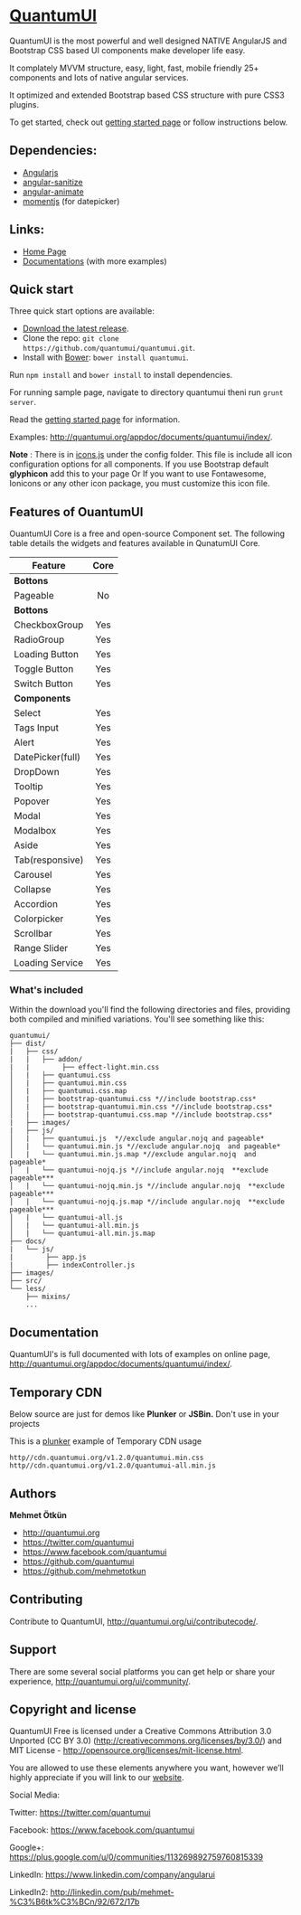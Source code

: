 ﻿# [QuantumUI](http://quantumui.org/)

QuantumUI is the most powerful and well designed NATIVE AngularJS and Bootstrap CSS based UI components make developer life easy.

It complately MVVM structure, easy, light, fast, mobile friendly 25+ components and lots of native angular services.

It optimized and extended Bootstrap based CSS structure with pure CSS3 plugins.

To get started, check out [getting started page](http://quantumui.org/ui/start) or follow instructions below.

## Dependencies:

+ [Angularjs](https://github.com/angular/angular.js)
+ [angular-sanitize](https://github.com/angular/bower-angular-sanitize)
+ [angular-animate](https://github.com/angular/bower-angular-animate)
+ [momentjs](https://github.com/moment/moment) (for datepicker)


## Links:

+ [Home Page](http://quantumui.org/)
+ [Documentations](http://quantumui.org/appdoc/documents/home/dashboard) (with more examples)

## Quick start

Three quick start options are available:

- [Download the latest release](https://github.com/quantumui/quantumui/archive/master.zip).
- Clone the repo: `git clone https://github.com/quantumui/quantumui.git`.
- Install with [Bower](http://bower.io): `bower install quantumui`.

Run `npm install` and `bower install` to install dependencies.

For running sample page, navigate to directory quantumui theni run `grunt server`.

Read the [getting started page](http://quantumui.org/appdoc/documents/home/dashboard) for information.

Examples: <http://quantumui.org/appdoc/documents/quantumui/index/>.

**Note** : There is in [icons.js](https://github.com/quantumui/quantumui/blob/master/config/icons.js) under the config folder.
This file is include all icon configuration options for all components. If you use Bootstrap default **glyphicon** add this to your page Or If you want to use Fontawesome, Ionicons or any other icon package, you must customize this icon file.

## Features of OuantumUI 

OuantumUI Core is a free and open-source Component set. The following table details the widgets and features available in QunatumUI Core.


| Feature | Core |
| -------------------------- | :-------------: |
| **Bottons** |
| Pageable | No |
| **Bottons** |
| CheckboxGroup | Yes |
| RadioGroup | Yes |
| Loading Button | Yes |
| Toggle Button | Yes |
| Switch Button | Yes |
| **Components** |
| Select | Yes |
| Tags Input | Yes | 
| Alert | Yes |
| DatePicker(full) | Yes |
| DropDown | Yes |
| Tooltip | Yes |
| Popover | Yes |
| Modal | Yes |
| Modalbox | Yes |
| Aside | Yes |
| Tab(responsive) | Yes |
| Carousel | Yes |
| Collapse | Yes |
| Accordion | Yes |
| Colorpicker | Yes |
| Scrollbar | Yes |
| Range Slider | Yes |
| Loading Service | Yes |


### What's included

Within the download you'll find the following directories and files, providing both compiled and minified variations. You'll see something like this:

```
quantumui/
├── dist/
|   ├── css/
|   |   ├── addon/
|   |        ├── effect-light.min.css
│   |   ├── quantumui.css
│   |   ├── quantumui.min.css
│   |   ├── quantumui.css.map
│   |   ├── bootstrap-quantumui.css *//include bootstrap.css*
│   |   ├── bootstrap-quantumui.min.css *//include bootstrap.css*
│   |   ├── bootstrap-quantumui.css.map *//include bootstrap.css*
|   ├── images/
|   ├── js/
│   |   ├── quantumui.js  *//exclude angular.nojq and pageable*
│   |   └── quantumui.min.js *//exclude angular.nojq  and pageable*
│   |   └── quantumui.min.js.map *//exclude angular.nojq  and pageable*
│   |   └── quantumui-nojq.js *//include angular.nojq  **exclude pageable***
│   |   └── quantumui-nojq.min.js *//include angular.nojq  **exclude pageable***
│   |   └── quantumui-nojq.js.map *//include angular.nojq  **exclude pageable***
│   |   └── quantumui-all.js
│   |   └── quantumui-all.min.js
│   |   └── quantumui-all.min.js.map
├── docs/
|   └── js/
|        ├── app.js
|        ├── indexController.js
├── images/
├── src/
└── less/
    ├── mixins/
    ...

```


## Documentation

QuantumUI's is full documented with lots of examples on online page, <http://quantumui.org/appdoc/documents/quantumui/index/>.


## Temporary CDN

Below source are just for demos like **Plunker** or **JSBin.** Don't use in your projects

This is a [plunker](http://embed.plnkr.co/uMKBlkHArfV0CwdJF5lH/preview) example of Temporary CDN usage

```
http//cdn.quantumui.org/v1.2.0/quantumui.min.css
http//cdn.quantumui.org/v1.2.0/quantumui-all.min.js
```

## Authors

**Mehmet Ötkün**

+ <http://quantumui.org>
+ <https://twitter.com/quantumui>
+ <https://www.facebook.com/quantumui>
+ <https://github.com/quantumui>
+ <https://github.com/mehmetotkun>

## Contributing

Contribute to QuantumUI, <http://quantumui.org/ui/contributecode/>.

## Support

There are some several social platforms you can get help or share your experience, <http://quantumui.org/ui/community/>.

## Copyright and license

QuantumUI Free is licensed under a Creative Commons Attribution 3.0 Unported (CC BY 3.0)  (http://creativecommons.org/licenses/by/3.0/) and MIT License - http://opensource.org/licenses/mit-license.html.

You are allowed to use these elements anywhere you want, however we’ll highly appreciate if you will link to our [website](http://quantumui.org).



Social Media:

Twitter: <https://twitter.com/quantumui>

Facebook: <https://www.facebook.com/quantumui>

Google+: <https://plus.google.com/u/0/communities/113269892759760815339>

LinkedIn: <https://www.linkedin.com/company/angularui>

LinkedIn2: <http://linkedin.com/pub/mehmet-%C3%B6tk%C3%BCn/92/672/17b>
